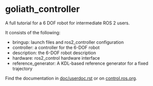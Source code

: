 # goliath_controller

A full tutorial for a 6 DOF robot for intermediate ROS 2 users.

It consists of the following:
* bringup: launch files and ros2_controller configuration
* controller: a controller for the 6-DOF robot
* description: the 6-DOF robot description
* hardware: ros2_control hardware interface
* reference_generator: A KDL-based reference generator for a fixed trajectory

Find the documentation in [doc/userdoc.rst](doc/userdoc.rst) or on [control.ros.org](https://control.ros.org/master/doc/ros2_control_demos/example_7/doc/userdoc.html).
